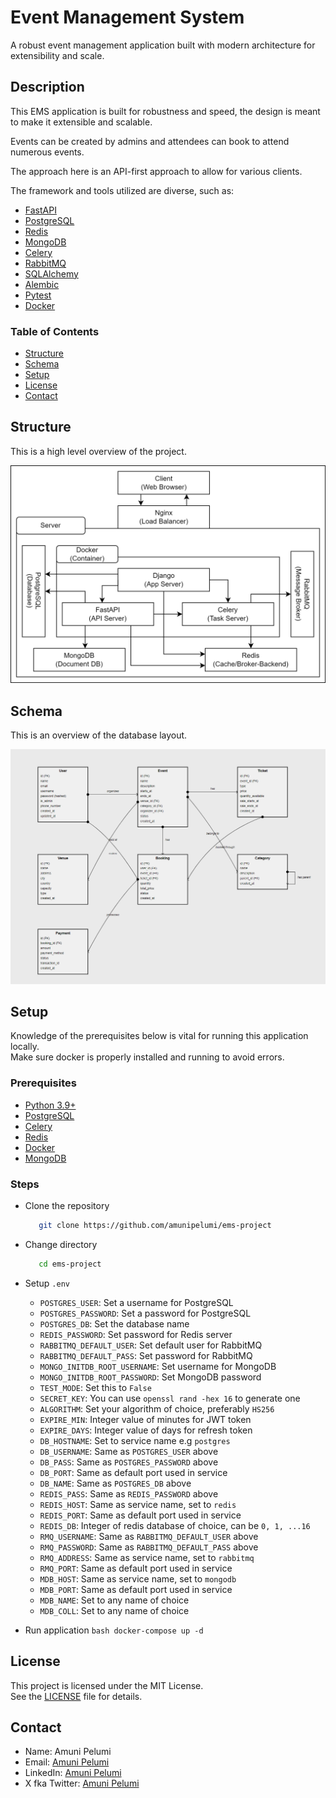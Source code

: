 # **Event Management System**
A robust event management application built with modern architecture for extensibility and scale.

## **Description**
This EMS application is built for robustness and speed, the design is meant to make it extensible and scalable.  

Events can be created by admins and attendees can book to attend numerous events.  

The approach here is an API-first approach to allow for various clients.  

The framework and tools utilized are diverse, such as:
- [FastAPI](https://fastapi.tiangolo.com/)
- [PostgreSQL](https://www.postgresql.org/download/)
- [Redis](https://redis.io/docs/latest/operate/oss_and_stack/install/install-redis/)
- [MongoDB](https://www.mongodb.com/try/download/community)
- [Celery](https://docs.celeryq.dev/en/main/getting-started/introduction.html)
- [RabbitMQ](https://www.rabbitmq.com/tutorials)
- [SQLAlchemy](https://docs.sqlalchemy.org/en/20/)
- [Alembic](https://alembic.sqlalchemy.org/en/latest/)
- [Pytest](https://docs.pytest.org/en/stable/getting-started.html)
- [Docker](https://docs.docker.com/engine/install/)

### Table of Contents
- [Structure](#Structure)
- [Schema](#Schema)
- [Setup](#Setup)
- [License](#License)
- [Contact](#Contact)

## **Structure**
This is a high level overview of the project. 

![Structure](ems-project.png)

## **Schema**
This is an overview of the database layout.  

![Schema](ems.png)

## **Setup**
Knowledge of the prerequisites below is vital for running this application locally.  
Make sure docker is properly installed and running to avoid errors.

### Prerequisites
- [Python 3.9+](https://www.python.org/downloads/)
- [PostgreSQL](https://www.postgresql.org/download/)
- [Celery](https://docs.celeryq.dev/en/main/getting-started/introduction.html)
- [Redis](https://redis.io/docs/latest/operate/oss_and_stack/install/install-redis/)
- [Docker](https://docs.docker.com/engine/install/)
- [MongoDB](https://www.mongodb.com/try/download/community)

### Steps
- Clone the repository
   ```bash
      git clone https://github.com/amunipelumi/ems-project  
   ```

- Change directory
   ```bash
      cd ems-project  
   ``` 

- Setup `.env`
    - `POSTGRES_USER`: Set a username for PostgreSQL
    - `POSTGRES_PASSWORD`: Set a password for PostgreSQL
    - `POSTGRES_DB`: Set the database name
    - `REDIS_PASSWORD`: Set password for Redis server
    - `RABBITMQ_DEFAULT_USER`: Set default user for RabbitMQ
    - `RABBITMQ_DEFAULT_PASS`: Set password for RabbitMQ
    - `MONGO_INITDB_ROOT_USERNAME`: Set username for MongoDB
    - `MONGO_INITDB_ROOT_PASSWORD`: Set MongoDB password
    - `TEST_MODE`: Set this to `False`
    - `SECRET_KEY`: You can use `openssl rand -hex 16` to generate one
    - `ALGORITHM`: Set your algorithm of choice, preferably `HS256`
    - `EXPIRE_MIN`: Integer value of minutes for JWT token
    - `EXPIRE_DAYS`: Integer value of days for refresh token
    - `DB_HOSTNAME`: Set to service name e.g `postgres`
    - `DB_USERNAME`: Same as `POSTGRES_USER` above
    - `DB_PASS`: Same as `POSTGRES_PASSWORD` above
    - `DB_PORT`: Same as default port used in service
    - `DB_NAME`: Same as `POSTGRES_DB` above
    - `REDIS_PASS`: Same as `REDIS_PASSWORD` above
    - `REDIS_HOST`: Same as service name, set to `redis`
    - `REDIS_PORT`: Same as default port used in service
    - `REDIS_DB`: Integer of redis database of choice, can be `0, 1, ...16`
    - `RMQ_USERNAME`: Same as `RABBITMQ_DEFAULT_USER` above
    - `RMQ_PASSWORD`: Same as `RABBITMQ_DEFAULT_PASS` above
    - `RMQ_ADDRESS`: Same as service name, set to `rabbitmq`
    - `RMQ_PORT`: Same as default port used in service
    - `MDB_HOST`: Same as service name, set to `mongodb`
    - `MDB_PORT`: Same as default port used in service
    - `MDB_NAME`: Set to any name of choice
    - `MDB_COLL`: Set to any name of choice

- Run application
      ```bash
         docker-compose up -d
      ```

## **License**
This project is licensed under the MIT License.  
See the [LICENSE](LICENSE) file for details.

## **Contact**
- Name: Amuni Pelumi
- Email: [Amuni Pelumi](mailto:work.amuni@gmail.com)
- LinkedIn: [Amuni Pelumi](https://www.linkedin.com/in/amunipelumi/)
- X fka Twitter: [Amuni Pelumi](https://x.com/amunipelumi)
